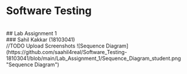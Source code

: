 # Software Testing
<br>
## Lab Assignment 1
<br>
### Sahil Kakkar (18103041)
<br>
//TODO
Upload Screenshots
![Sequence Diagram](https://github.com/saahil4real/Software_Testing-18103041/blob/main/Lab_Assignment_1/Sequence_Diagram_student.png "Sequence Diagram")
<img src="" hei>
